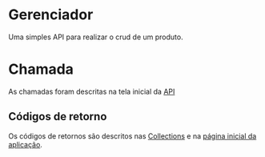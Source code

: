 ﻿# Gerenciador

Uma simples API para realizar o crud de um produto.

# Chamada

As chamadas foram descritas na tela inicial da <a href="http://estoquemiza.herokuapp.com/">API</a>

## Códigos de retorno

Os códigos de retornos são descritos nas <a href="docs/collections/estoque chamadas.postman_collection.json">Collections</a> e na <a href="http://estoquemiza.herokuapp.com/">página inicial da aplicação</a>.

